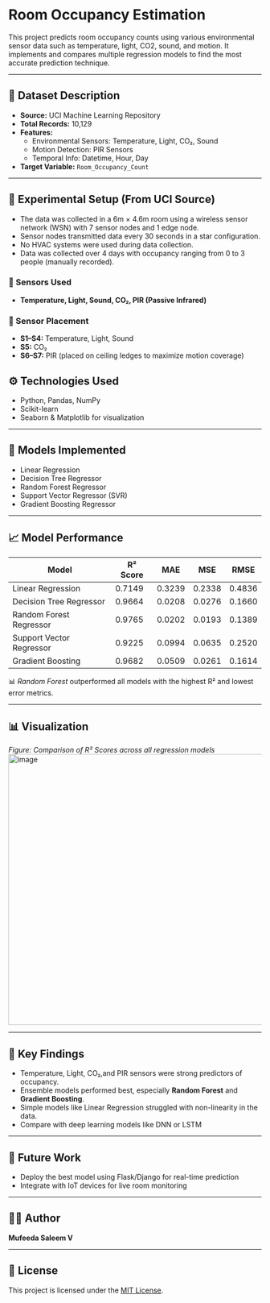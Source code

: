 
# Room Occupancy Estimation 

This project predicts room occupancy counts using various environmental sensor data such as temperature, light, CO2, sound, and motion. It implements and compares multiple regression models to find the most accurate prediction technique.

---

## 📁 Dataset Description

- **Source:** UCI Machine Learning Repository
- **Total Records:** 10,129
- **Features:**
  - Environmental Sensors: Temperature, Light, CO₂, Sound
  - Motion Detection: PIR Sensors
  - Temporal Info: Datetime, Hour, Day
- **Target Variable:** `Room_Occupancy_Count`

---
## 🧪 Experimental Setup (From UCI Source)

- The data was collected in a 6m × 4.6m room using a wireless sensor network (WSN) with 7 sensor nodes and 1 edge node.
- Sensor nodes transmitted data every 30 seconds in a star configuration.
- No HVAC systems were used during data collection.
- Data was collected over 4 days with occupancy ranging from 0 to 3 people (manually recorded).

### 🧠 Sensors Used

- **Temperature, Light, Sound, CO₂, PIR (Passive Infrared)**

### 🧰 Sensor Placement

- **S1–S4:** Temperature, Light, Sound
- **S5:** CO₂
- **S6–S7:** PIR (placed on ceiling ledges to maximize motion coverage)

## ⚙️ Technologies Used

- Python, Pandas, NumPy
- Scikit-learn
- Seaborn & Matplotlib for visualization

---

## 🧪 Models Implemented

- Linear Regression
- Decision Tree Regressor
- Random Forest Regressor
- Support Vector Regressor (SVR)
- Gradient Boosting Regressor

---

## 📈 Model Performance

| Model                    | R² Score | MAE    | MSE    | RMSE   |
|--------------------------|----------|--------|--------|--------|
| Linear Regression        | 0.7149   | 0.3239 | 0.2338 | 0.4836 |
| Decision Tree Regressor | 0.9664   | 0.0208 | 0.0276 | 0.1660 |
| Random Forest Regressor | 0.9765   | 0.0202 | 0.0193 | 0.1389 |
| Support Vector Regressor| 0.9225   | 0.0994 | 0.0635 | 0.2520 |
| Gradient Boosting       | 0.9682   | 0.0509 | 0.0261 | 0.1614 |

📊 *Random Forest* outperformed all models with the highest R² and lowest error metrics.

---

## 📊 Visualization

*Figure: Comparison of R² Scores across all regression models*
<img width="831" height="538" alt="image" src="https://github.com/user-attachments/assets/55321819-b751-4491-949d-3ad7b47d539c" />


---

## 📌 Key Findings

- Temperature, Light, CO₂,and PIR sensors were strong predictors of occupancy.
- Ensemble models performed best, especially **Random Forest** and **Gradient Boosting**.
- Simple models like Linear Regression struggled with non-linearity in the data.
- Compare with deep learning models like DNN or LSTM
---

## 🚀 Future Work

- Deploy the best model using Flask/Django for real-time prediction
- Integrate with IoT devices for live room monitoring

---

## 🙋‍♀️ Author

**Mufeeda Saleem V**

---

## 📜 License

This project is licensed under the [MIT License](LICENSE).
